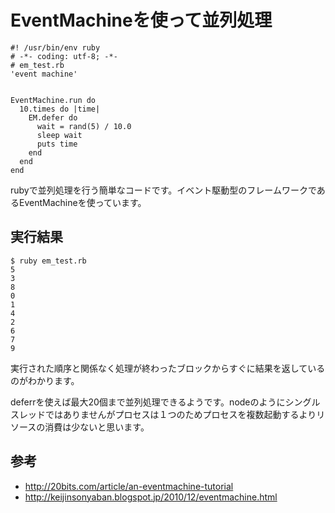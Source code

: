 # EventMachineを使って並列処理

    #! /usr/bin/env ruby
    # -*- coding: utf-8; -*-
    # em_test.rb
    'event machine'


    EventMachine.run do
      10.times do |time|
        EM.defer do
          wait = rand(5) / 10.0
          sleep wait
          puts time  
        end
      end
    end



rubyで並列処理を行う簡単なコードです。イベント駆動型のフレームワークであるEventMachineを使っています。



## 実行結果
    $ ruby em_test.rb
    5
    3
    8
    0
    1
    4
    2
    6
    7
    9

実行された順序と関係なく処理が終わったブロックからすぐに結果を返しているのがわかります。

deferrを使えば最大20個まで並列処理できるようです。nodeのようにシングルスレッドではありませんがプロセスは１つのためプロセスを複数起動するよりリソースの消費は少ないと思います。



## 参考
- <http://20bits.com/article/an-eventmachine-tutorial>
- <http://keijinsonyaban.blogspot.jp/2010/12/eventmachine.html>
